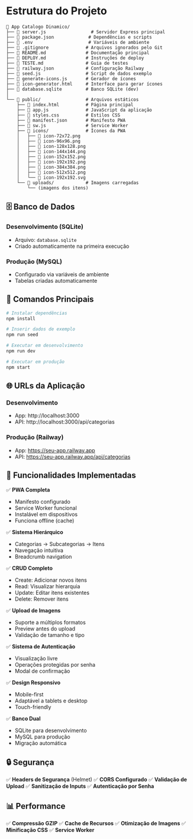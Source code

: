 # Estrutura do Projeto

```
📁 App Catalogo Dinamico/
├── 📄 server.js                 # Servidor Express principal
├── 📄 package.json             # Dependências e scripts
├── 📄 .env                     # Variáveis de ambiente
├── 📄 .gitignore              # Arquivos ignorados pelo Git
├── 📄 README.md               # Documentação principal
├── 📄 DEPLOY.md               # Instruções de deploy
├── 📄 TESTE.md                # Guia de testes
├── 📄 railway.json            # Configuração Railway
├── 📄 seed.js                 # Script de dados exemplo
├── 📄 generate-icons.js       # Gerador de ícones
├── 📄 icon-generator.html     # Interface para gerar ícones
├── 📄 database.sqlite         # Banco SQLite (dev)
│
└── 📁 public/                 # Arquivos estáticos
    ├── 📄 index.html          # Página principal
    ├── 📄 app.js              # JavaScript da aplicação
    ├── 📄 styles.css          # Estilos CSS
    ├── 📄 manifest.json       # Manifesto PWA
    ├── 📄 sw.js               # Service Worker
    ├── 📁 icons/              # Ícones da PWA
    │   ├── 📄 icon-72x72.png
    │   ├── 📄 icon-96x96.png
    │   ├── 📄 icon-128x128.png
    │   ├── 📄 icon-144x144.png
    │   ├── 📄 icon-152x152.png
    │   ├── 📄 icon-192x192.png
    │   ├── 📄 icon-384x384.png
    │   ├── 📄 icon-512x512.png
    │   └── 📄 icon-192x192.svg
    └── 📁 uploads/            # Imagens carregadas
        └── (imagens dos itens)
```

## 🗄️ Banco de Dados

### Desenvolvimento (SQLite)
- Arquivo: `database.sqlite`
- Criado automaticamente na primeira execução

### Produção (MySQL)
- Configurado via variáveis de ambiente
- Tabelas criadas automaticamente

## 🚀 Comandos Principais

```bash
# Instalar dependências
npm install

# Inserir dados de exemplo
npm run seed

# Executar em desenvolvimento
npm run dev

# Executar em produção
npm start
```

## 🌐 URLs da Aplicação

### Desenvolvimento
- App: http://localhost:3000
- API: http://localhost:3000/api/categorias

### Produção (Railway)
- App: https://seu-app.railway.app
- API: https://seu-app.railway.app/api/categorias

## 📱 Funcionalidades Implementadas

✅ **PWA Completa**
- Manifesto configurado
- Service Worker funcional
- Instalável em dispositivos
- Funciona offline (cache)

✅ **Sistema Hierárquico**
- Categorias → Subcategorias → Itens
- Navegação intuitiva
- Breadcrumb navigation

✅ **CRUD Completo**
- Create: Adicionar novos itens
- Read: Visualizar hierarquia
- Update: Editar itens existentes
- Delete: Remover itens

✅ **Upload de Imagens**
- Suporte a múltiplos formatos
- Preview antes do upload
- Validação de tamanho e tipo

✅ **Sistema de Autenticação**
- Visualização livre
- Operações protegidas por senha
- Modal de confirmação

✅ **Design Responsivo**
- Mobile-first
- Adaptável a tablets e desktop
- Touch-friendly

✅ **Banco Dual**
- SQLite para desenvolvimento
- MySQL para produção
- Migração automática

## 🔒 Segurança

✅ **Headers de Segurança** (Helmet)
✅ **CORS Configurado**
✅ **Validação de Upload**
✅ **Sanitização de Inputs**
✅ **Autenticação por Senha**

## 📊 Performance

✅ **Compressão GZIP**
✅ **Cache de Recursos**
✅ **Otimização de Imagens**
✅ **Minificação CSS**
✅ **Service Worker**

